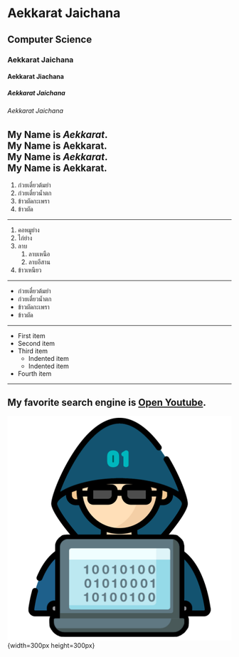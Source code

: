 # Aekkarat Jaichana
## Computer Science
### Aekkarat Jaichana
#### Aekkarat Jiachana
##### Aekkarat Jaichana
###### Aekkarat Jaichana
My Name is *Aekkarat*. <br>
My Name is **Aekkarat**. <br>
My Name is ***Aekkarat***. <br>
My Name is **Aekkarat**. <br>
---
1. ก๋วยเตี๋ยวต้มยำ
2. ก๋วยเตี๋ยวน้ำตก
3. ข้าวผัดกะเพรา
4. ข้าวผัด
---
1. คอหมูย่าง
2. ไก่ย่าง
3. ลาบ
    1. ลาบเหนือ
    2. ลาบอีสาน
4. ข้าวเหนียว
---
- ก๋วยเตี๋ยวต้มยำ
- ก๋วยเตี๋ยวน้ำตก
- ข้าวผัดกะเพรา
- ข้าวผัด
---
- First item
- Second item
- Third item
    - Indented item
    - Indented item
- Fourth item
---
My favorite search engine is [Open Youtube](https://www.youtube.com/).
---
![My idol](kong.png){width=300px height=300px}
